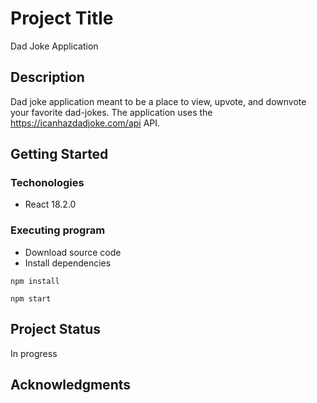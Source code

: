 # Project Title

Dad Joke Application

## Description

Dad joke application meant to be a place to view, upvote, and downvote your favorite dad-jokes. The application uses the https://icanhazdadjoke.com/api API. 

## Getting Started

### Techonologies

* React 18.2.0

### Executing program

* Download source code
* Install dependencies 
```
npm install
```
```
npm start
```

## Project Status

In progress

## Acknowledgments